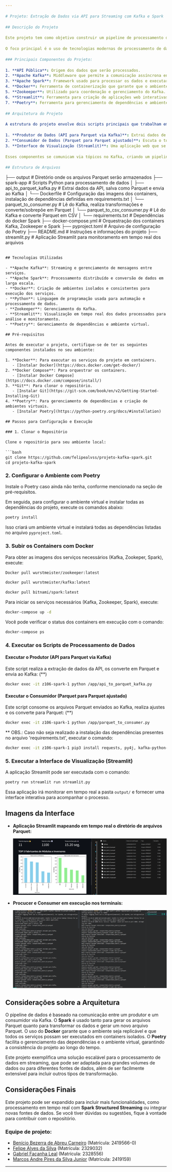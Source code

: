```yaml
---

# Projeto: Extração de Dados via API para Streaming com Kafka e Spark

## Descrição do Projeto

Este projeto tem como objetivo construir um pipeline de processamento de dados em tempo real (streaming) utilizando Apache Kafka e Apache Spark. A aplicação extrai dados de uma API pública, salva os dados em arquivos no formato Parquet, envia esses arquivos para o Kafka, e posteriormente um consumidor lê esses arquivos, realiza transformações para normalização dos dados e armazena o resultado novamente em Parquet.

O foco principal é o uso de tecnologias modernas de processamento de dados e streaming, simulando um fluxo contínuo de dados que pode ser escalado para grandes volumes.

### Principais Componentes do Projeto:

1. **API Pública**: Origem dos dados que serão processados.
2. **Apache Kafka**: Middleware que permite a comunicação assíncrona entre os componentes do sistema (produtores e consumidores).
3. **Apache Spark**: Framework usado para processar os dados e executar transformações complexas, além de converter formatos de dados (Parquet para Parquet ajustado).
4. **Docker**: Ferramenta de containerização que garante que o ambiente de desenvolvimento seja replicável e isolado.
5. **Zookeeper**: Utilizado para coordenação e gerenciamento do Kafka.
6. **Streamlit**: Ferramenta para criação de aplicações web interativas que permite a visualização em tempo real dos dados processados, facilitando a análise e o monitoramento dos resultados de forma amigável e acessível.
7. **Poetry**: Ferramenta para gerenciamento de dependências e ambientes virtuais, garantindo a consistência e a reprodutibilidade do ambiente de desenvolvimento.

## Arquitetura do Projeto

A estrutura do projeto envolve dois scripts principais que trabalham em conjunto para realizar o fluxo de dados:

1. **Produtor de Dados (API para Parquet via Kafka)**: Extrai dados de uma API pública, salva-os em formato Parquet e envia as referências dos arquivos para o Kafka.
2. **Consumidor de Dados (Parquet para Parquet ajustado)**: Escuta o tópico Kafka, consome os arquivos Parquet, ajusta os dados e armazena o resultado em novo Parquet.
3. **Interface de Visualização (Streamlit)**: Uma aplicação web que se conecta ao sistema para visualizar os dados processados em tempo real, permitindo aos usuários monitorar e analisar os resultados de forma interativa e amigável.

Esses componentes se comunicam via tópicos no Kafka, criando um pipeline de processamento assíncrono que simula um fluxo de dados em tempo real. O Streamlit complementa esse fluxo ao fornecer uma interface visual para a exploração dos dados, facilitando a tomada de decisões informadas.

## Estrutura de Arquivos

```
├── output                     # Diretório onde os arquivos Parquet serão armazenados
├── spark-app                  # Scripts Python para processamento de dados
│   ├── api_to_parquet_kafka.py      # Extrai dados da API, salva como Parquet e envia ao Kafka
│   └── Dockerfile                   # Configuração das imagens dos containers, instalação de dependências definidas em requirements.txt
│   └── parquet_to_consumer.py       # Lê do Kafka, realiza transformações e converte/sobrepõe em Parquet
│   └── parquet_to_csv_consumer.py   # Lê do Kafka e converte Parquet em CSV
│   └── requirements.txt             # Dependências do docker Spark
├── docker-compose.yml         # Orquestração dos containers Kafka, Zookeeper e Spark
├── pyproject.toml             # Arquivo de configuração do Poetry
├── README.md                  # Instruções e informações do projeto
├── streamlit.py               # Aplicação Streamlit para monitoramento em tempo real dos arquivos
```

## Tecnologias Utilizadas

- **Apache Kafka**: Streaming e gerenciamento de mensagens entre serviços.
- **Apache Spark**: Processamento distribuído e conversão de dados em larga escala.
- **Docker**: Criação de ambientes isolados e consistentes para execução dos serviços.
- **Python**: Linguagem de programação usada para automação e processamento de dados.
- **Zookeeper**: Gerenciamento do Kafka.
- **Streamlit**: Visualização em tempo real dos dados processados para análise e monitoramento.
- **Poetry**: Gerenciamento de dependências e ambiente virtual.

## Pré-requisitos

Antes de executar o projeto, certifique-se de ter os seguintes componentes instalados no seu ambiente:

1. **Docker**: Para executar os serviços do projeto em containers.
   - [Instalar Docker](https://docs.docker.com/get-docker/)
2. **Docker Compose**: Para orquestrar os containers.
   - [Instalar Docker Compose](https://docs.docker.com/compose/install/)
3. **Git**: Para clonar o repositório.
   - [Instalar Git](https://git-scm.com/book/en/v2/Getting-Started-Installing-Git)
4. **Poetry**: Para gerenciamento de dependências e criação de ambientes virtuais.
   - [Instalar Poetry](https://python-poetry.org/docs/#installation)

## Passos para Configuração e Execução

### 1. Clonar o Repositório

Clone o repositório para seu ambiente local:

```bash
git clone https://github.com/felipealvss/projeto-kafka-spark.git
cd projeto-kafka-spark
```

### 2. Configurar o Ambiente com Poetry

Instale o Poetry caso ainda não tenha, conforme mencionado na seção de pré-requisitos.

Em seguida, para configurar o ambiente virtual e instalar todas as dependências do projeto, execute os comandos abaixo:

```bash
poetry install
```

Isso criará um ambiente virtual e instalará todas as dependências listadas no arquivo `pyproject.toml`.

### 3. Subir os Containers com Docker

Para obter as imagens dos serviços necessários (Kafka, Zookeper, Spark), execute:

```bash
Docker pull wurstmeister/zookeeper:latest
```
```bash
docker pull wurstmeister/kafka:latest
```
```bash
docker pull bitnami/spark:latest
```

Para iniciar os serviços necessários (Kafka, Zookeeper, Spark), execute:

```bash
docker-compose up -d
```

Você pode verificar o status dos containers em execução com o comando:

```bash
docker-compose ps
```

### 4. Executar os Scripts de Processamento de Dados

#### Executar o Produtor (API para Parquet via Kafka)

Este script realiza a extração de dados da API, os converte em Parquet e envia ao Kafka: (**)

```bash
docker exec -it z106-spark-1 python /app/api_to_parquet_kafka.py
```

#### Executar o Consumidor (Parquet para Parquet ajustado)

Este script consome os arquivos Parquet enviados ao Kafka, realiza ajustes e os converte para Parquet: (**)

```bash
docker exec -it z106-spark-1 python /app/parquet_to_consumer.py
```

** OBS.: Caso não seja realizado a instalação das dependências presentes no arquivo 'requirements.txt', executar o comando:

```bash
docker exec -it z106-spark-1 pip3 install requests, py4j, kafka-python-ng, pyspark, six
```

### 5. Executar a Interface de Visualização (Streamlit)

A aplicação Streamlit pode ser executada com o comando:

```bash
poetry run streamlit run streamlit.py
```

Essa aplicação irá monitorar em tempo real a pasta `output/` e fornecer uma interface interativa para acompanhar o processo.

## Imagens da Interface

- **Aplicação Streamlit mapeando em tempo real o diretório de arquivos Parquet:**

    <img src="docs/StreamlitParquets.png" alt="Interface Streamlit"/>

- **Procucer e Consumer em execução nos terminais:**

    <img src="docs/BashExecucao.png" alt="Bash com execuções"/>

## Considerações sobre a Arquitetura

O pipeline de dados é baseado na comunicação entre um produtor e um consumidor via Kafka. O **Spark** é usado tanto para gerar os arquivos Parquet quanto para transformar os dados e gerar um novo arquivo Parquet. O uso do **Docker** garante que o ambiente seja replicável e que todos os serviços possam ser executados em containers isolados. O **Poetry** facilita o gerenciamento das dependências e o ambiente virtual, garantindo a consistência do projeto ao longo do tempo.

Este projeto exemplifica uma solução escalável para o processamento de dados em streaming, que pode ser adaptada para grandes volumes de dados ou para diferentes fontes de dados, além de ser facilmente extensível para incluir outros tipos de transformação.

## Considerações Finais

Este projeto pode ser expandido para incluir mais funcionalidades, como processamento em tempo real com **Spark Structured Streaming** ou integrar novas fontes de dados. Se você tiver dúvidas ou sugestões, fique à vontade para contribuir com o repositório.

### Equipe de projeto:

- [Benício Bezerra de Abreu Carneiro](https://github.com/becarneiro) (Matrícula: 2419566-0)
- [Felipe Alves da Silva](https://github.com/felipealvss) (Matrícula: 2329032)
- [Gabriel Façanha Leal](https://github.com/gabriel1305) (Matrícula: 2328556)
- [Marcos Andre Pires da Silva Junior](https://github.com/DavidPiires) (Matrícula: 2419159)

---
```

